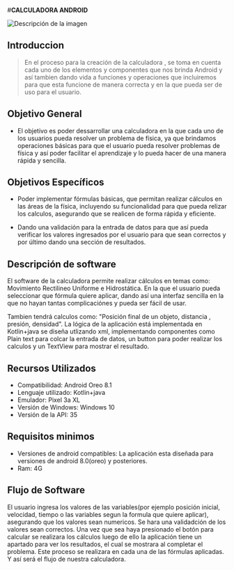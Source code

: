 #**CALCULADORA ANDROID**


![Descripción de la imagen](https://elcomercio.pe/resizer/v2/SL7R6PLQ5BFYBOQDGFSW7RT7LM.jpg?auth=b6575214e80f393988ba33e68c14ea609a7e1bd75405f5781389032c111f885f&width=1200&height=810&quality=90&smart=true)

## **Introduccion**
>En el proceso para la creación de la calculadora , se toma en cuenta cada uno de los elementos y componentes que nos brinda Android y así tambien dando vida a funciones y operaciones que incluiremos para que esta funcione de manera correcta y en la que pueda ser de uso para el usuario. 


## **Objetivo General**
- El objetivo es poder dessarrollar una calculadora en la que cada uno de los usuarios pueda resolver un problema de física, ya que brindamos operaciones básicas para que el usuario pueda resolver problemas de física y así poder facilitar el aprendizaje y lo pueda hacer de una manera rápida y sencilla. 


## **Objetivos Específicos**
- Poder implementar fórmulas básicas, que permitan realizar cálculos en las áreas de la física, incluyendo su funcionalidad para que pueda relizar los calculos, asegurando que se realicen de forma rápida y eficiente.

- Dando una validación para la entrada de datos para que así pueda verificar los valores ingresados por el usuario para que sean correctos y por último dando una sección de resultados.


## **Descripción de software**

El software de la calculadora permite realizar cálculos en temas como: Movimiento Rectilineo Uniforme e Hidrostática. En la que el usuario pueda seleccionar que fórmula quiere aplicar, dando así una interfaz sencilla en la que no hayan tantas complicaciónes y pueda ser fácil de usar. 

Tambien tendrá calculos como: "Posición final de un objeto, distancia , presión, densidad". La lógica de la aplicación está implementada en Kotlin+java se diseña utlizando xml, implementando componentes como Plain text para colcar la entrada de datos, un button para poder realizar los calculos y un TextView para mostrar el resultado. 


## **Recursos Utilizados**
- Compatibilidad:  Android Oreo 8.1
- Lenguaje utilizado: Kotlin+java
- Emulador: Pixel 3a XL
- Versión de Windows: Windows 10
- Versión de la API: 35


## **Requisitos minimos**
- Versiones de android compatibles: La aplicación esta diseñada para versiones de android 8.0(oreo) y posteriores.
- Ram: 4G


## **Flujo de Software**
El usuario ingresa los valores de las variables(por ejemplo posición inicial, velocidad, tiempo o las variables segun la formula que quiere aplicar), asegurando que los valores sean numericos. Se hara una validadción de los valores sean correctos. Una vez que sea haya presionado el botón para calcular se realizara los cálculos luego de ello la aplicación tiene un apartado para ver los resultados, el cual se mostrara al completar el problema. Este proceso se realizara en cada una de las fórmulas aplicadas. Y así será el flujo de nuestra calculadora. 












